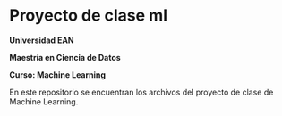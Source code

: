 # Proyecto de clase ml

**Universidad EAN**

**Maestría en Ciencia de Datos**

**Curso: Machine Learning**

En este repositorio se encuentran los archivos del proyecto de clase de Machine Learning.